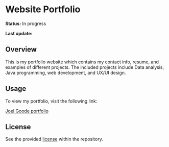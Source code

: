 # Website Portfolio

**Status:** In progress

**Last update:** 

## Overview

This is my portfolio website which contains my contact info, resume, and examples of different projects.
The included projects include Data analysis, Java programming, web development, and UX/UI design.

## Usage

To view my portfolio, visit the following link:

[Joel Goode portfolio](https://www.joelgoode-dev.com/)

## License

See the provided [license](LICENSE) within the repository.
